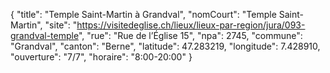 {
    "title": "Temple Saint-Martin à Grandval",
    "nomCourt": "Temple Saint-Martin",
    "site": "https://visitedeglise.ch/lieux/lieux-par-region/jura/093-grandval-temple",
    "rue": "Rue de l’Église 15",
    "npa": 2745,
    "commune": "Grandval",
    "canton": "Berne",
    "latitude": 47.283219, 
    "longitude": 7.428910,
    "ouverture": "7/7",
    "horaire": "8:00-20:00"
}